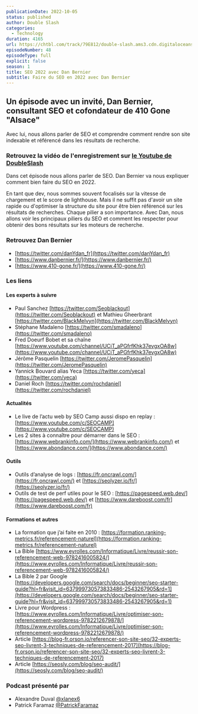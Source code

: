 ```yaml
---
publicationDate: 2022-10-05
status: published
author: Double Slash
categories:
  - Technology
duration: 4165
url: https://chtbl.com/track/79E812/double-slash.ams3.cdn.digitaloceanspaces.com/DS_048_SE0_22.mp3
episodeNumber: 48
episodeType: full
explicit: false
season: 1
title: SEO 2022 avec Dan Bernier
subtitle: Faire du SEO en 2022 avec Dan Bernier
---
```

## Un épisode avec un invité, Dan Bernier, consultant SEO et cofondateur de 410 Gone "Alsace"

Avec lui, nous allons parler de SEO et comprendre comment rendre son site indexable et référencé dans les résultats de recherche.

### Retrouvez la vidéo de l'enregistrement sur [le Youtube de DoubleSlash](https://youtu.be/rnJgwpqcB7M)

Dans cet épisode nous allons parler de SEO. Dan Bernier va nous expliquer comment bien faire du SEO en 2022.

En tant que dev, nous sommes souvent focalisés sur la vitesse de chargement et le score de lighthouse.
Mais il ne suffit pas d'avoir un site rapide ou d'optimiser la structure du site pour être bien référencé sur les résultats de recherches.
Chaque pilier a son importance. Avec Dan, nous allons voir les principaux piliers du SEO et comment les respecter pour obtenir des bons résultats sur les moteurs de recherche.

### Retrouvez Dan Bernier

- [https://twitter.com/danYdan_fr](https://twitter.com/danYdan_fr)
- [https://www.danbernier.fr/](https://www.danbernier.fr/)
- [https://www.410-gone.fr/](https://www.410-gone.fr/)

### Les liens

#### Les experts à suivre

- Paul Sanchez [https://twitter.com/Seoblackout](https://twitter.com/Seoblackout) et Mathieu Gheerbrant [https://twitter.com/BlackMelvyn](https://twitter.com/BlackMelvyn)
- Stéphane Madaleno [https://twitter.com/smadaleno](https://twitter.com/smadaleno)
- Fred Doeurf Bobet et sa chaîne [https://www.youtube.com/channel/UCiT_aPGfrfKhk37evgxOA8w](https://www.youtube.com/channel/UCiT_aPGfrfKhk37evgxOA8w)
- Jérôme Pasquelin [https://twitter.com/JeromePasquelin](https://twitter.com/JeromePasquelin)
- Yannick Bouvard alias Yeca [https://twitter.com/yeca](https://twitter.com/yeca)
- Daniel Roch [https://twitter.com/rochdaniel](https://twitter.com/rochdaniel)

#### Actualités

- Le live de l’actu web by SEO Camp aussi dispo en replay : [https://www.youtube.com/c/SEOCAMP](https://www.youtube.com/c/SEOCAMP)
- Les 2 sites à connaître pour démarrer dans le SEO : [https://www.webrankinfo.com/](https://www.webrankinfo.com/) et [https://www.abondance.com/](https://www.abondance.com/)

#### Outils

- Outils d’analyse de logs : [https://fr.oncrawl.com/](https://fr.oncrawl.com/) et [https://seolyzer.io/fr/](https://seolyzer.io/fr/)
- Outils de test de perf utiles pour le SEO : [https://pagespeed.web.dev/](https://pagespeed.web.dev/) et [https://www.dareboost.com/fr](https://www.dareboost.com/fr)

#### Formations et autres

- La formation que j’ai faite en 2010 : [https://formation.ranking-metrics.fr/referencement-naturel](https://formation.ranking-metrics.fr/referencement-naturel)
- La Bible [https://www.eyrolles.com/Informatique/Livre/reussir-son-referencement-web-9782416005824/](https://www.eyrolles.com/Informatique/Livre/reussir-son-referencement-web-9782416005824/)
- La Bible 2 par Google [https://developers.google.com/search/docs/beginner/seo-starter-guide?hl=fr&visit_id=637999730573833486-2543267905&rd=1](https://developers.google.com/search/docs/beginner/seo-starter-guide?hl=fr&visit_id=637999730573833486-2543267905&rd=1)
- Livre pour Wordpress : [https://www.eyrolles.com/Informatique/Livre/optimiser-son-referencement-wordpress-9782212679878/](https://www.eyrolles.com/Informatique/Livre/optimiser-son-referencement-wordpress-9782212679878/)
- Article [https://blog-fr.orson.io/referencer-son-site-seo/32-experts-seo-livrent-3-techniques-de-referencement-2017](https://blog-fr.orson.io/referencer-son-site-seo/32-experts-seo-livrent-3-techniques-de-referencement-2017)
- Article [https://seosly.com/blog/seo-audit/](https://seosly.com/blog/seo-audit/)

### Podcast présenté par

- Alexandre Duval [@xlanex6](https://twitter.com/xlanex6)
- Patrick Faramaz [@PatrickFaramaz](https://twitter.com/PatrickFaramaz)
